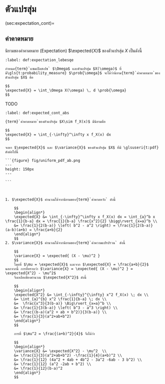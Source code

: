
# ตัวแปรสุ่ม

(sec:expectation_cont)=
## ค่าคาดหมาย

นิยามของค่าคาดหมาย (Expectation) $\expected{X}$ ของตัวแปรสุ่ม $X$ เป็นดังนี้

````{prf:definition} ค่าคาดหมาย
:label: def:expectation_lebesqe

กำหนด{term}`แซมเปิลสเปซ` $\Omega$ และตัวแปรสุ่ม $X(\omega)$ ที่มี\gls{t:probability_measure} $\prob{\omega}$ จะได้ว่านิยาม{term}`ค่าคาดหมาย`ของตัวแปรสุ่ม $X$ คือ 

$$
\expected{X} = \int_\Omega X(\omega) \, d \prob{\omega}
$$

````

TODO



````{prf:definition} ค่าคาดหมายของตัวแปรสุ่มต่อเนื่อง
:label: def:expected_cont_abs

{term}`ค่าคาดหมาย`ของตัวแปรสุ่ม $X\sim f_X(x)$ มีนิยามคือ 

$$
\expected{X} = \int_{-\infty}^\infty x f_X(x) dx
$$

````






````{prf:example} $\expected{X}$ และ $\variance{X}$ ของ\gls{t:continuous_uniform_distribution}{label=ex:uniform_mean}
จงหา $\expected{X}$ และ $\variance{X}$ ของตัวแปรสุ่ม $X$ ที่มี \glsuseri{t:pdf} ดังต่อไปนี้

```{figure} fig/uniform_pdf_ab.png
---
height: 150px
---

```


````

```{dropdown} วิธีทำ

1. $\expected{X}$ คำนวณได้จากนิยามของ{term}`ค่าคาดหวัง` ดังนี้

    $$
    \begin{align*}
    \expected{X} &= \int_{-\infty}^\infty x f_X(x) dx = \int_{a}^b x \frac{1}{b-a} dx = \frac{1}{b-a} \frac{x^2}{2} \bigg\rvert_{x=a}^b \\
    &= \frac{1}{2(b-a)} \left( b^2 - a^2 \right) = \frac{1}{2(b-a)} (a-b)(a+b) = \frac{a+b}{2}
    \end{align*}
    $$
2. $\variance{X}$ คำนวณได้จากนิยามของ{term}`ค่าความแปรปรวน` ดังนี้

    $$
    \variance{X} = \expected{ (X - \mu)^2 } 
    $$
    โดยที่ $\mu = \expected{X}$ และจาก $\expected{X} = \frac{a+b}{2}$ นอกจากนี้ การที่ทราบว่า $\variance{X} = \expected{ (X - \mu)^2 } = \expected{X^2} - \mu^2$
    จึงเหลือเพียงคำนวณ $\expected{X^2}$ ดังนี้

    $$  
    \begin{align*}
    \expected{X^2} &= \int_{-\infty}^{\infty} x^2 f_X(x) \; dx \\
    &= \int_{a}^{b} x^2 \frac{1}{b-a} \; dx \\
    &=  \frac{x^3}{3(b-a)} \Big\rvert_{x=a}^b \\
    &= \frac{1}{3(b-a)} \left( b^3 - a^3 \right) \\
    &= \frac{(b-a)(a^2 + ab + b^2)}{3(b-a)} \\
    &= \frac{1}{3}(a^2+ab+b^2) 
    \end{align*}
    $$

    การที่ $\mu^2 = \frac{(a+b)^2}{4}$ จึงได้ว่า

    $$
    \begin{align*}
    \variance{X} &= \expected{X^2} - \mu^2  \\
    &= \frac{1}{3}(a^2+ab+b^2) -\frac{1}{4}(a+b)^2 \\
    &= \frac{1}{12} (4a^2 + 4ab + 4b^2 - 3a^2 -6ab - 3 b^2) \\
    &= \frac{1}{12} (a^2 -2ab + b^2) \\
    &= \frac{1}{12}(b-a)^2 
    \end{align*}
    $$

```